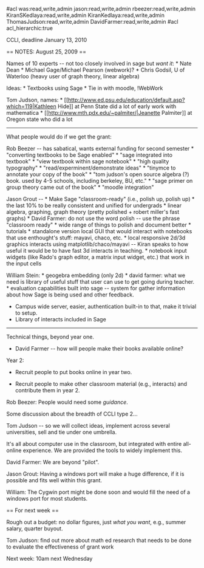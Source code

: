 #acl was:read,write,admin jason:read,write,admin rbeezer:read,write,admin KiranSKedlaya:read,write,admin KiranKedlaya:read,write,admin ThomasJudson:read,write,admin DavidFarmer:read,write,admin
#acl acl_hierarchic:true

CCLI, deadline January 13, 2010


== NOTES: August 25, 2009 ==

Names of 10 experts -- not too closely involved in sage but *want it*:
    * Nate Dean
    * Michael Gage/Michael Pearson (webwork)?
    * Chris Godsil, U of Waterloo (heavy user of graph theory, linear algebra)

Ideas: 
     * Textbooks using Sage
     * Tie in with moodle, !WebWork

Tom Judson, names:
    * [[http://www.ed.psu.edu/education/default.asp?which=119|Kathleen Hide]] at Penn State did a lot of early work with mathematica
    * [[http://www.mth.pdx.edu/~palmiter/|Jeanette Palmiter]] at Oregon state who did a lot

------

What people would do if we get the grant:

 Rob Beezer -- has sabatical, wants external funding for second semester
    * "converting textbooks to be Sage enabled" 
    * "sage integrated into textbook"
    * "view textbook within sage notebook"
    * "high quality typography"
    * "read/experminent/demonstrate ideas"
    * "tinymce to annotate your copy of the book"
    * "tom judson's open source algebra (?) book.  used by 4-5 schools, including berkeley, BU, etc."
    * "sage primer on group theory came out of the book"
    * "moodle integration"

 Jason Grout --
    * Make Sage "classroom-ready" (i.e., polish up, polish up)
      * the last 10% to be really consistent and unified for undergrads
      * linear algebra, graphing, graph theory (pretty polished + robert miller's fast graphs)
      * David Farmer: do not use the word polish -- use the phrase "classroom ready"
      * wide range of things to polish and document better
      * tutorials
    * standalone version local GUI that would interact with notebooks that use enthought's stuff: mayavi, chaco, etc.
      * local responsive 2d/3d graphics interacts using matplotlib/chaco/mayavi -- Kiran speaks to how useful it would be to have fast 3d interacts in teaching. 
    * notebook input widgets (like Rado's graph editor, a matrix input widget, etc.) that work in the input cells


 William Stein:
    * geogebra embedding (only 2d)
    * david farmer: what we need is library of useful stuff that user
      can use to get going during teacher.
    * evaluation capabilities built into sage -- system for gather information about how Sage is being used and other feedback.

 * Campus wide server, easier, authentication built-in to that, make it trivial to setup.
 * Library of interacts included in Sage

-----

Technical things, beyond year one.

   * David Farmer -- how will people make their books available online?

Year 2:

  * Recruit people to put books online in year two.

  * Recruit people to make other classroom material (e.g., interacts) and contribute them in year 2.

Rob Beezer: People would need some *guidance*.

Some discussion about the breadth of CCLI type 2...

Tom Judson -- so we will collect ideas, implement across several
universities, sell and tie under one umbrella.

It's all about computer use in the classroom, but integrated with
entire all-online experience.  We are provided the tools to widely
implement this.

David Farmer: We are beyond "pilot". 

Jason Grout: Having a windows port will make a huge difference, if it is possible and fits well within this grant.  

William: The Cygwin port might be done soon and would fill the need of a windows port for most students.

== For next week ==

Rough out a budget: no dollar figures, just *what you want*, e.g., summer salary, quarter buyout.

Tom Judson: find out more about math ed research that needs to be done to evaluate the effectiveness of grant work


Next week: 10am next Wednesday
